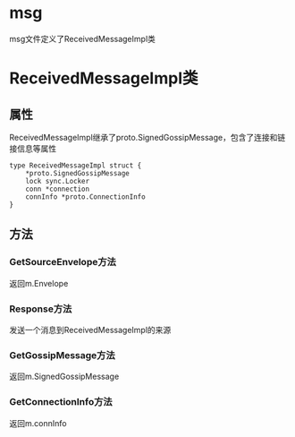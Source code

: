 msg
===

msg文件定义了ReceivedMessageImpl类

# ReceivedMessageImpl类

## 属性

ReceivedMessageImpl继承了proto.SignedGossipMessage，包含了连接和链接信息等属性

```golang
type ReceivedMessageImpl struct {
	*proto.SignedGossipMessage
	lock sync.Locker
	conn *connection
	connInfo *proto.ConnectionInfo
}
```

## 方法

### GetSourceEnvelope方法

返回m.Envelope

### Response方法

发送一个消息到ReceivedMessageImpl的来源

### GetGossipMessage方法

返回m.SignedGossipMessage

### GetConnectionInfo方法

返回m.connInfo